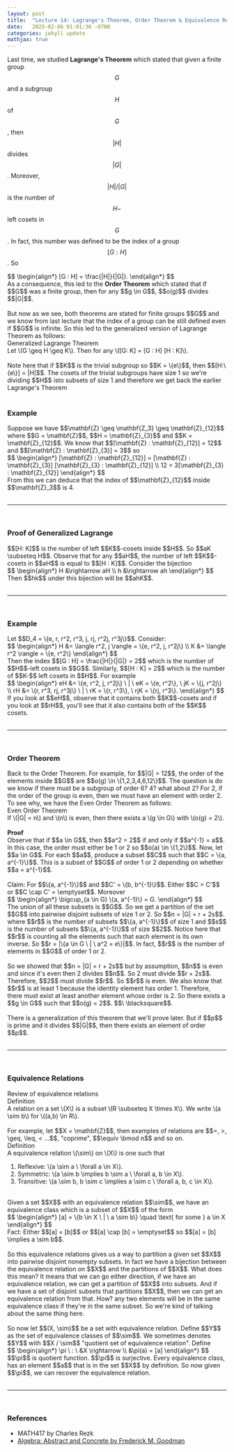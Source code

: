 ```yaml
---
layout: post
title:  "Lecture 14: Lagrange's Theorem, Order Theorem & Equivalence Relations"
date:   2025-02-06 01:01:36 -0700
categories: jekyll update
mathjax: true
---
```

Last time, we studied <b>Lagrange's Theorem</b> which stated that given a finite group $$G$$ and a subgroup $$H$$ of $$G$$, then $$|H|$$ divides $$|G|$$. Moreover, $$|H| / |G|$$ is the number of $$H-$$ left cosets in $$G$$. In fact, this number was defined to be the index of a group $$[G : H]$$. So
<div>
$$
\begin{align*}
[G : H] = \frac{|H|}{|G|}.
\end{align*}
$$
</div>
As a consequence, this led to the <b>Order Theorem</b> which stated that if $$G$$ was a finite group, then for any $$g \in G$$, $$o(g)$$ divides $$|G|$$. 
<br>
<br>
But now as we see, both theorems are stated for finite groups $$G$$ and we know from last lecture that the index of a group can be still defined even if $$G$$ is infinite. So this led to the generalized version of Lagrange Theorem as follows:
<!----------------------------------------------------------------------------->
<br>
<div class="yellowheaderdiv">
Generalized Lagrange Theorem
</div>
<div class="yellowbodydiv">
Let \(G \geq H \geq K\). Then for any \([G: K] = [G : H] [H : K]\).
</div>
<!----------------------------------------------------------------------------->
<br>
Note here that if $$K$$ is the trivial subgroup so $$K = \{e\}$$, then $$[H:\{e\}] = |H|$$. The cosets of the trivial subgroups have size 1 so we're dividing $$H$$ isto subsets of size 1 and therefore we get back the earlier Lagrange's Theorem
<br>
<br>
<!----------------------------------------------------------------------------->
<h3>Example</h3>
Suppose we have $$\mathbf{Z} \geq \mathbf{Z_3} \geq \mathbf{Z}_{12}$$ where $$G = \mathbf{Z}$$, $$H = \mathbf{Z}_{3}$$ and $$K = \mathbf{Z}_{12}$$. We know that $$[\mathbf{Z} : \mathbf{Z}_{12}] = 12$$ and $$[\mathbf{Z} : \mathbf{Z}_{3}] = 3$$ so 
<div>
$$
\begin{align*}
[\mathbf{Z} : \mathbf{Z}_{12}] = [\mathbf{Z} : \mathbf{Z}_{3}]  [\mathbf{Z}_{3} : \mathbf{Z}_{12}] \\
12 = 3[\mathbf{Z}_{3} : \mathbf{Z}_{12}]
\end{align*}
$$
</div>
From this we can deduce that the index of $$\mathbf{Z}_{12}$$ inside $$\mathbf{Z}_3$$ is 4.
<br>
<br>
<hr>
<br>
<!----------------------------------------------------------------------------->
<h3>Proof of Generalized Lagrange</h3>
$$[H: K]$$ is the number of left $$K$$-cosets inside $$H$$. So $$aK \subseteq H$$. Observe that for any $$aH$$, the number of left $$K$$-cosets in $$aH$$ is equal to $$[H : K]$$. Consider the bijection
<div>
$$
\begin{align*}
H &\rightarrow aH \\
h &\rightarrow ah
\end{align*}
$$
</div>
Then $$hk$$ under this bijection will be $$ahK$$. 
<br>
<br>
<hr>
<br>
<!----------------------------------------------------------------------------->
<h3>Example</h3>
Let $$D_4 = \{e, r, r^2, r^3, j, rj, r^2j, r^3j\}$$. Consider:
<div>
$$
\begin{align*}
H &= \langle r^2, j \rangle = \{e, r^2, j, r^2j\} \\
K &= \langle r^2 \rangle = \{e, r^2\}
\end{align*}
$$
</div>
Then the index $$[G : H] = \frac{|H|}{|G|} = 2$$ which is the number of $$H$$-left cosets in $$G$$. Similarly, $$[H : K] = 2$$ which is the number of $$K-$$ left cosets in $$H$$. For example
<div>
$$
\begin{align*}
eH &= \{e, r^2, j, r^2j\} \ | \ eK = \{e, r^2\}, \ jK = \{j, r^2j\} \\
rH &= \{r, r^3, rj, r^3j\} \ | \ rK = \{r, r^3\}, \ rjK = \{rj, r^3\}.
\end{align*}
$$
</div>
If you look at $$eH$$, observe that it contains both $$K$$-cosets and if you look at $$rH$$, you'll see that it also contains both of the $$K$$ cosets.
<br>
<br>
<hr>
<br>
<!----------------------------------------------------------------------------->
<h3>Order Theorem</h3>
Back to the Order Theorem. For example, for $$|G| = 12$$, the order of the elements inside $$G$$ are $$o(g) \in \{1,2,3,4,6,12\}$$. The question is do we know if there must be a subgroup of order 6? 4? what about 2? For 2, if the order of the group is even, then we must have an element with order 2. To see why, we have the Even Order Theorem as follows:
<!----------------------------------------------------------------------------->
<br>
<div class="yellowheaderdiv">
Even Order Theorem
</div>
<div class="yellowbodydiv">
If \(|G| = n\) and \(n\) is even, then there exists a \(g \in G\) with \(o(g) = 2\).
</div>
<!----------------------------------------------------------------------------->
<br>
<b>Proof</b>
<br>
Observe that if $$a \in G$$, then $$a^2 = 2$$ if and only if $$a^{-1} = a$$. In this case, the order must either be 1 or 2 so $$o(a) \in \{1,2\}$$. Now, let $$a \in G$$. For each $$a$$, produce a subset $$C$$ such that $$C = \{a, a^{-1}\}$$. This is a subset of $$G$$ of order 1 or 2 depending on whether $$a = a^{-1}$$. 
<br>
<br>
Claim: For $$\{a, a^{-1}\}$$ and $$C' = \{b, b^{-1}\}$$. Either $$C = C'$$ or $$C \cap C' = \emptyset$$. Moreover
<div>
$$
\begin{align*}
\bigcup_{a \in G} \{a, a^{-1}\} = G.
\end{align*}
$$
</div>
The union of all these subsets is $$G$$. So we get a partition of the set $$G$$ into pairwise disjoint subsets of size 1 or 2. So $$n = |G| = r + 2s$$. where $$r$$ is the number of subsets $$\{a, a^{-1}\}$$ of size 1 and $$s$$ is the number of subsets $$\{a, a^{-1}\}$$ of size $$2$$. Notice here that $$r$$ is counting all the elements such that each element is its own inverse. So $$r = |\{a \in G \ | \ a^2 = e\}|$$. In fact, $$r$$ is the number of elements in $$G$$ of order 1 or 2. 
<br>
<br>
So we showed that $$n = |G| = r + 2s$$ but by assumption, $$n$$ is even and since it's even then 2 divides $$n$$. So 2 must divide $$r + 2s$$. Therefore, $$2$$ must divide $$r$$. So $$r$$ is even. We also know that $$r$$ is at least 1 because the identity element has order 1. Therefore, there must exist at least another element whose order is 2. So there exists a $$g \in G$$ such that $$o(g) = 2$$. $$\ \blacksquare$$.
<br>
<br>
There is a generalization of this theorem that we'll prove later. But if $$p$$ is prime and it divides $$|G|$$, then there exists an element of order $$p$$.
<br>
<br>
<hr>
<br>
<!----------------------------------------------------------------------------->
<h3>Equivalence Relations</h3>
Review of equivalence relations
<div class="mintheaderdiv">
Definition
</div>
<div class="mintbodydiv">
A relation on a set \(X\) is a subset \(R \subseteq X \times X\). We write \(a \sim b\) for \((a,b) \in R\).
</div>
<!----------------------------------------------------------------------------->
<br>
For example, let $$X = \mathbf{Z}$$, then examples of relations are $$=, >, \geq, \leq, < ...$$, "coprime", $$\equiv \bmod n$$ and so on.
<br>
<!----------------------------------------------------------------------------->
<div class="mintheaderdiv">
Definition
</div>
<div class="mintbodydiv">
A equivalence relation \(\sim\) on \(X\) is one such that
<ol>
	<li>Reflexive: \(a \sim a \ \forall a \in X\).</li>
	<li>Symmetric: \(a \sim b \implies b \sim a \ \forall a, b \in X\).</li>
	<li>Transitive: \(a \sim b, b \sim c \implies a \sim c \ \forall a, b, c \in X\).</li>
</ol>
</div>
<!----------------------------------------------------------------------------->
<br>
Given a set $$X$$ with an equivalence relation $$\sim$$, we have an equivalence class which is a subset of $$X$$ of the form
<div>
$$
\begin{align*}
[a] = \{b \in X \ | \ a \sim b\} \quad \text{ for some } a \in X
\end{align*}
$$
</div>
Fact: Either $$[a] = [b]$$ or $$[a] \cap [b] = \emptyset$$ so $$[a] = [b] \implies a \sim b$$. 
<br>
<br>
So this equivalence relations gives us a way to partition a given set $$X$$ into pairwise disjoint nonempty subsets. In fact we have a bijection between the equivalence relation on $$X$$ and the partitions of $$X$$. What does this mean? It means that we can go either direction, if we have an equivalence relation, we can get a partition of $$X$$ into subsets. And if we have a set of disjoint subsets that partitions $$X$$, then we can get an equivalence relation from that. How? any two elements will be in the same equivalence class if they're in the same subset. So we're kind of talking about the same thing here. 
<br>
<br>
<!----------------------------------------------------------------------------->
So now let $$(X, \sim)$$ be a set with equivalence relation. Define $$Y$$ as the set of equivalence classes of $$\sim$$. We sometimes denotes $$Y$$ with $$X / \sim$$ "quotient set of equivalence relation". Define
<div>
$$
\begin{align*}
\pi \ : \ &X \rightarrow \\
     &\pi(a) = [a]
\end{align*}
$$
</div>
$$\pi$$ is quotient function. $$\pi$$ is surjective. Every equivalence class, has an element $$a$$ that is in the set $$X$$ by definition. So now given $$\pi$$, we can recover the equivalence relation.
<br>
<br>
<hr>
<br>
<!----------------------------------------------------------------------------->
<h3>References</h3>
<ul>
	<li>MATH417 by Charles Rezk</li>
	<li><a href="https://homepage.divms.uiowa.edu/~goodman/algebrabook.dir/algebrabook.html">Algebra: Abstract and Concrete by Frederick M. Goodman</a></li>
</ul>






















